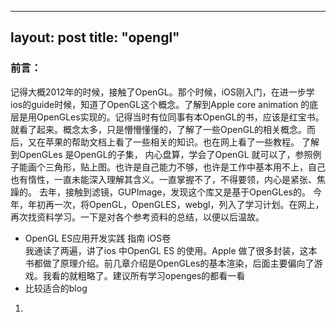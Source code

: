 
---
layout: post
title:  "opengl"
---
### 前言：  
记得大概2012年的时候，接触了OpenGL。那个时候，iOS刚入门，在进一步学ios的guide时候，知道了OpenGL这个概念。了解到Apple core animation 的底层是用OpenGLes实现的。记得当时有位同事有本OpenGL的书，应该是红宝书。就看了起来。概念太多，只是懵懵懂懂的，了解了一些OpenGL的相关概念。而后，又在苹果的帮助文档上看了一些相关的知识。也在网上看了一些教程。 了解到OpenGLes 是OpenGL的子集， 内心盘算，学会了OpenGL 就可以了，参照例子能画个三角形，贴上图。也许是自己能力不够，也许是工作中基本用不上，自己也有惰性，一直未能深入理解其含义。一直掌握不了，不得要领，内心是紧张、焦躁的。  去年，接触到滤镜，GUPImage，发现这个库又是基于OpenGLes的。
今年，年初再一次，将OpenGL，OpenGLES，webgl，列入了学习计划。在网上，再次找资料学习。一下是对各个参考资料的总结，以便以后温故。  
- OpenGL ES应用开发实践 指南 iOS卷  
我通读了两遍，讲了ios 中OpenGL ES 的使用。Apple 做了很多封装，这本书都做了原理介绍。前几章介绍是OpenGLes的基本渲染，后面主要偏向了游戏。我看的就粗略了。建议所有学习openges的都看一看
- 比较适合的blog  
1. 



